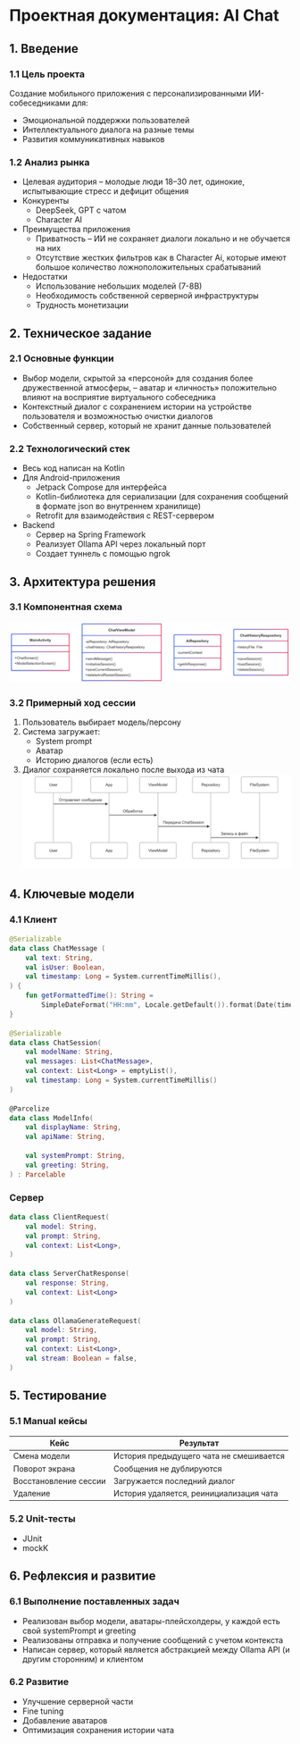 

# Проектная документация: AI Chat
## 1. Введение
### 1.1 Цель проекта
Создание мобильного приложения с персонализированными ИИ-собеседниками для:
* Эмоциональной поддержки пользователей
* Интеллектуального диалога на разные темы
* Развития коммуникативных навыков
### 1.2 Анализ рынка
* Целевая аудитория – молодые люди 18–30 лет, одинокие, испытывающие стресс и дефицит общения
* Конкуренты
    + DeepSeek, GPT с чатом
    + Character AI
*	Преимущества приложения
    + Приватность – ИИ не сохраняет диалоги локально и не обучается на них
    + Отсутствие жестких фильтров как в Character Ai, которые имеют большое количество ложноположительных срабатываний
*	Недостатки
    + Использование небольших моделей (7-8В)
    + Необходимость собственной серверной инфраструктуры
    + Трудность монетизации
## 2. Техническое задание
### 2.1 Основные функции
* Выбор модели, скрытой за «персоной» для создания более дружественной атмосферы, – аватар и «личность» положительно влияют на восприятие виртуального собеседника
* Контекстный диалог с сохранением истории на устройстве пользователя и возможностью очистки диалогов
* Собственный сервер, который не хранит данные пользователей
### 2.2 Технологический стек
* Весь код написан на Kotlin
* Для Android-приложения
    + Jetpack Compose для интерфейса
    + Kotlin-библиотека для сериализации (для сохранения сообщений в формате json во внутреннем хранилище)
    + Retrofit для взаимодействия с REST-сервером
* Backend
    + Сервер на Spring Framework
    + Реализует Ollama API через локальный порт
    + Создает туннель с помощью ngrok
## 3. Архитектура решения
### 3.1 Компонентная схема
![Диаграмма](diagrams/classDiagram.png)
### 3.2 Примерный ход сессии
1.	Пользователь выбирает модель/персону
2.	Система загружает:
    * System prompt
    * Аватар
    * Историю диалогов (если есть)
3.	Диалог сохраняется локально после выхода из чата
![Диаграмма](diagrams/sequence_save.png)
## 4. Ключевые модели
### 4.1 Клиент
``` kotlin
@Serializable  
data class ChatMessage (  
    val text: String,  
    val isUser: Boolean,  
    val timestamp: Long = System.currentTimeMillis(),  
) {  
    fun getFormattedTime(): String =  
        SimpleDateFormat("HH:mm", Locale.getDefault()).format(Date(timestamp))  
}  
  
@Serializable  
data class ChatSession(  
    val modelName: String,  
    val messages: List<ChatMessage>,  
    val context: List<Long> = emptyList(),  
    val timestamp: Long = System.currentTimeMillis()  
)

@Parcelize  
data class ModelInfo(  
    val displayName: String,  
    val apiName: String,  
  
    val systemPrompt: String,  
    val greeting: String,  
) : Parcelable
```
### Сервер
``` kotlin
data class ClientRequest(
    val model: String,
    val prompt: String,
    val context: List<Long>,
)

data class ServerChatResponse(
    val response: String,
    val context: List<Long>
)

data class OllamaGenerateRequest(
    val model: String,
    val prompt: String,
    val context: List<Long>,
    val stream: Boolean = false,
)
```
## 5. Тестирование
### 5.1 Manual кейсы
| Кейс                  | Результат                               |
|-----------------------|-----------------------------------------|
| Смена модели          | История предыдущего чата не смешивается |
| Поворот экрана        | Сообщения не дублируются                |
| Восстановление сессии | Загружается последний диалог            |
| Удаление              | История удаляется, реинициализация чата |
### 5.2 Unit-тесты
* JUnit
* mockK
## 6. Рефлексия и развитие
### 6.1 Выполнение поставленных задач
* Реализован выбор модели, аватары-плейсхолдеры, у каждой есть свой systemPrompt и greeting
* Реализованы отправка и получение сообщений с учетом контекста
* Написан сервер, который является абстракцией между Ollama API (и другим сторонним) и клиентом
### 6.2 Развитие
* Улучшение серверной части
* Fine tuning
* Добавление аватаров
* Оптимизация сохранения истории чата